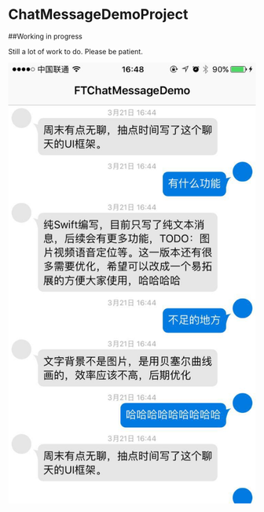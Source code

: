 # ChatMessageDemoProject

##Working in progress

Still a lot of work to do. Please be patient.

![ChatMessageDemoProject Sample](/ResourceImages/chatMessages.jpg)

